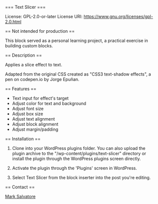 === Text Slicer ===

License: GPL-2.0-or-later
License URI: https://www.gnu.org/licenses/gpl-2.0.html

== Not intended for production ==

This block served as a personal learning project, a practical exercise in building custom blocks.

== Description ==

Applies a slice effect to text.

Adapted from the original CSS created as "CSS3 text-shadow effects", a pen on codepen.io by Jorge Epuñan.

== Features ==

- Text input for effect's target
- Adjust color for text and background
- Adjust font size
- Adjust box size
- Adjust text alignment
- Adjust block alignment
- Adjust margin/padding

== Installation ==

1. Clone into your WordPress plugins folder. You can also upload the plugin archive to the "/wp-content/plugins/text-slicer" directory or install the plugin through the WordPress plugins screen directly.

2. Activate the plugin through the 'Plugins' screen in WordPress.

3. Select Text Slicer from the block inserter into the post you're editing.

== Contact ==

[Mark Salvatore](https://www.linkedin.com/in/marksalvatore/)
